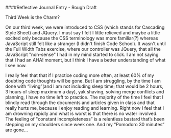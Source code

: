 ####Reflective Journal Entry - Rough Draft

Third Week is the Charm?

On our third week, we were introduced to CSS (which stands for Cascading Style Sheet) and JQuery. I must say I felt I little relieved and maybe a little excited only because the CSS terminology was more familiar(?) whereas JavaScript still felt like a stranger (I didn't finish Code School). It wasn't until the Full Width Tabs exercise, where our controller was JQuery, that all the JavaScript "non-sense" I had in my mind started to click. I am not saying that I had an AHA! moment, but I think I have a better understanding of what I see now.

I really feel that that if I practice coding more often, at least 60% of my doubting code thoughts will be gone. But I am struggling, by the time I am done with “living”(and I am not including sleep time; that would be 2 hours, 3 hours of sleep maximum a day), yak shaving, solving merge conflicts and planning, I have no time left to practice. The majority of the time I feel that I blindly read through the documents and articles given in class and that really hurts me, because I enjoy reading and learning. Right now I feel that I am drowning rapidly and what is worst is that there is no water involved. The feeling of "constant incompleteness” is a relentless bastard that’s been stepping on my shoulders since week one. And my “Pomodoro 30 minutes” are gone...

